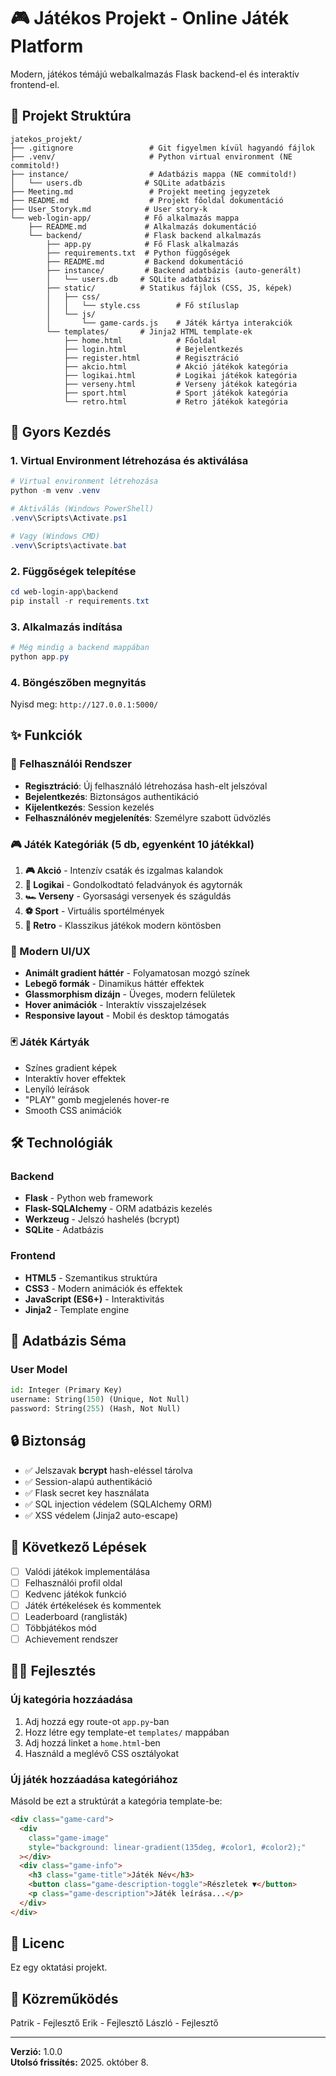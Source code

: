 # 🎮 Játékos Projekt - Online Játék Platform

Modern, játékos témájú webalkalmazás Flask backend-el és interaktív frontend-el.

## 📁 Projekt Struktúra

```
jatekos_projekt/
├── .gitignore                 # Git figyelmen kívül hagyandó fájlok
├── .venv/                     # Python virtual environment (NE commitold!)
├── instance/                  # Adatbázis mappa (NE commitold!)
│   └── users.db              # SQLite adatbázis
├── Meeting.md                 # Projekt meeting jegyzetek
├── README.md                  # Projekt főoldal dokumentáció
├── User_Storyk.md            # User story-k
└── web-login-app/            # Fő alkalmazás mappa
    ├── README.md             # Alkalmazás dokumentáció
    └── backend/              # Flask backend alkalmazás
        ├── app.py            # Fő Flask alkalmazás
        ├── requirements.txt  # Python függőségek
        ├── README.md         # Backend dokumentáció
        ├── instance/         # Backend adatbázis (auto-generált)
        │   └── users.db     # SQLite adatbázis
        ├── static/          # Statikus fájlok (CSS, JS, képek)
        │   ├── css/
        │   │   └── style.css        # Fő stíluslap
        │   └── js/
        │       └── game-cards.js    # Játék kártya interakciók
        └── templates/       # Jinja2 HTML template-ek
            ├── home.html            # Főoldal
            ├── login.html           # Bejelentkezés
            ├── register.html        # Regisztráció
            ├── akcio.html           # Akció játékok kategória
            ├── logikai.html         # Logikai játékok kategória
            ├── verseny.html         # Verseny játékok kategória
            ├── sport.html           # Sport játékok kategória
            └── retro.html           # Retro játékok kategória
```

## 🚀 Gyors Kezdés

### 1. Virtual Environment létrehozása és aktiválása

```powershell
# Virtual environment létrehozása
python -m venv .venv

# Aktiválás (Windows PowerShell)
.venv\Scripts\Activate.ps1

# Vagy (Windows CMD)
.venv\Scripts\activate.bat
```

### 2. Függőségek telepítése

```powershell
cd web-login-app\backend
pip install -r requirements.txt
```

### 3. Alkalmazás indítása

```powershell
# Még mindig a backend mappában
python app.py
```

### 4. Böngészőben megnyitás

Nyisd meg: `http://127.0.0.1:5000/`

## ✨ Funkciók

### 🔐 Felhasználói Rendszer

- **Regisztráció**: Új felhasználó létrehozása hash-elt jelszóval
- **Bejelentkezés**: Biztonságos authentikáció
- **Kijelentkezés**: Session kezelés
- **Felhasználónév megjelenítés**: Személyre szabott üdvözlés

### 🎮 Játék Kategóriák (5 db, egyenként 10 játékkal)

1. **🎮 Akció** - Intenzív csaták és izgalmas kalandok
2. **🧩 Logikai** - Gondolkodtató feladványok és agytornák
3. **🏎️ Verseny** - Gyorsasági versenyek és száguldás
4. **⚽ Sport** - Virtuális sportélmények
5. **👾 Retro** - Klasszikus játékok modern köntösben

### 🎨 Modern UI/UX

- **Animált gradient háttér** - Folyamatosan mozgó színek
- **Lebegő formák** - Dinamikus háttér effektek
- **Glassmorphism dizájn** - Üveges, modern felületek
- **Hover animációk** - Interaktív visszajelzések
- **Responsive layout** - Mobil és desktop támogatás

### 🃏 Játék Kártyák

- Színes gradient képek
- Interaktív hover effektek
- Lenyíló leírások
- "PLAY" gomb megjelenés hover-re
- Smooth CSS animációk

## 🛠️ Technológiák

### Backend

- **Flask** - Python web framework
- **Flask-SQLAlchemy** - ORM adatbázis kezelés
- **Werkzeug** - Jelszó hashelés (bcrypt)
- **SQLite** - Adatbázis

### Frontend

- **HTML5** - Szemantikus struktúra
- **CSS3** - Modern animációk és effektek
- **JavaScript (ES6+)** - Interaktivitás
- **Jinja2** - Template engine

## 📝 Adatbázis Séma

### User Model

```python
id: Integer (Primary Key)
username: String(150) (Unique, Not Null)
password: String(255) (Hash, Not Null)
```

## 🔒 Biztonság

- ✅ Jelszavak **bcrypt** hash-eléssel tárolva
- ✅ Session-alapú authentikáció
- ✅ Flask secret key használata
- ✅ SQL injection védelem (SQLAlchemy ORM)
- ✅ XSS védelem (Jinja2 auto-escape)

## 🎯 Következő Lépések

- [ ] Valódi játékok implementálása
- [ ] Felhasználói profil oldal
- [ ] Kedvenc játékok funkció
- [ ] Játék értékelések és kommentek
- [ ] Leaderboard (ranglisták)
- [ ] Többjátékos mód
- [ ] Achievement rendszer

## 👨‍💻 Fejlesztés

### Új kategória hozzáadása

1. Adj hozzá egy route-ot `app.py`-ban
2. Hozz létre egy template-et `templates/` mappában
3. Adj hozzá linket a `home.html`-ben
4. Használd a meglévő CSS osztályokat

### Új játék hozzáadása kategóriához

Másold be ezt a struktúrát a kategória template-be:

```html
<div class="game-card">
  <div
    class="game-image"
    style="background: linear-gradient(135deg, #color1, #color2);"
  ></div>
  <div class="game-info">
    <h3 class="game-title">Játék Név</h3>
    <button class="game-description-toggle">Részletek ▼</button>
    <p class="game-description">Játék leírása...</p>
  </div>
</div>
```

## 📄 Licenc

Ez egy oktatási projekt.

## 🤝 Közreműködés

Patrik - Fejlesztő
Erik - Fejlesztő
László - Fejlesztő

---

**Verzió:** 1.0.0  
**Utolsó frissítés:** 2025. október 8.
